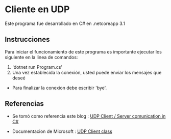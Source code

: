 # Cliente en UDP

Este programa fue desarrollado en C# en .netcoreapp 3.1

## Instrucciones

Para iniciar el funcionamiento de este programa es importante ejecutar los siguiente en la linea de comandos:

1. 'dotnet run Program.cs'
2. Una vez establecida la conexión, usted puede enviar los mensajes que deseé

- Para finalizar la conexion debe escribir 'bye'.

## Referencias

- Se tomó como referencia este blog : [UDP Client / Server comunication in C#](http://eledwin.com/blog/tutorial-de-sockets-en-c-con-ejemplos-parte-2-udp-55)

- Documentacion de Microsoft : [UDP Client class](https://docs.microsoft.com/en-us/dotnet/api/system.net.sockets.udpclient?view=netframework-4.8)
